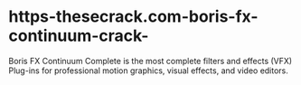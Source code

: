 # https-thesecrack.com-boris-fx-continuum-crack-
Boris FX Continuum Complete is the most complete filters and effects (VFX) Plug-ins for professional motion graphics, visual effects, and video editors. 
